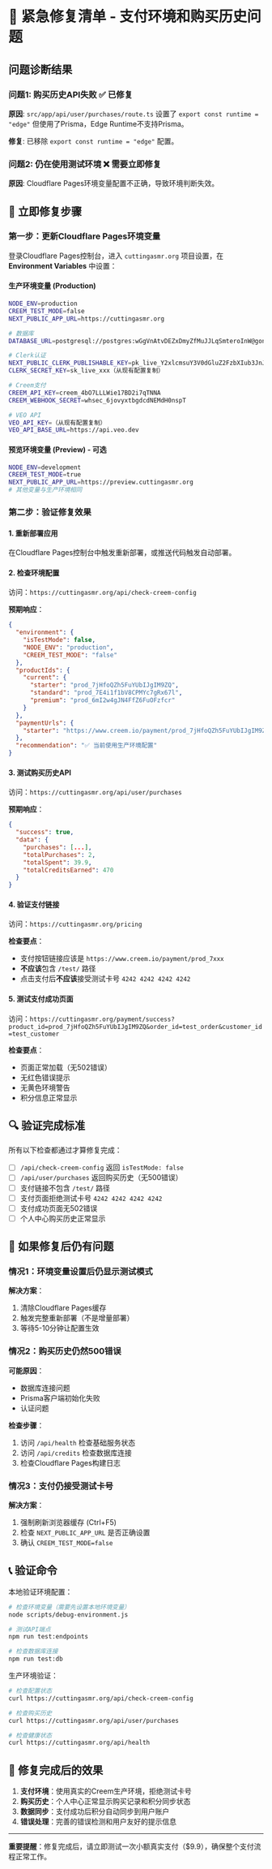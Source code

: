 # 🚨 紧急修复清单 - 支付环境和购买历史问题

## 问题诊断结果

### 问题1: 购买历史API失败 ✅ 已修复
**原因**: `src/app/api/user/purchases/route.ts` 设置了 `export const runtime = "edge"` 但使用了Prisma，Edge Runtime不支持Prisma。

**修复**: 已移除 `export const runtime = "edge"` 配置。

### 问题2: 仍在使用测试环境 ❌ 需要立即修复
**原因**: Cloudflare Pages环境变量配置不正确，导致环境判断失效。

## 🔧 立即修复步骤

### 第一步：更新Cloudflare Pages环境变量

登录Cloudflare Pages控制台，进入 `cuttingasmr.org` 项目设置，在 **Environment Variables** 中设置：

#### 生产环境变量 (Production)
```bash
NODE_ENV=production
CREEM_TEST_MODE=false
NEXT_PUBLIC_APP_URL=https://cuttingasmr.org

# 数据库
DATABASE_URL=postgresql://postgres:wGgVnAtvDEZxDmyZfMuJJLqSmteroInW@gondola.proxy.rlwy.net:10910/railway

# Clerk认证
NEXT_PUBLIC_CLERK_PUBLISHABLE_KEY=pk_live_Y2xlcmsuY3V0dGluZ2FzbXIub3JnJA
CLERK_SECRET_KEY=sk_live_xxx（从现有配置复制）

# Creem支付
CREEM_API_KEY=creem_4bO7LLLWie17BD2i7qTNNA
CREEM_WEBHOOK_SECRET=whsec_6jovyxtbgdcdNEMdH0nspT

# VEO API
VEO_API_KEY=（从现有配置复制）
VEO_API_BASE_URL=https://api.veo.dev
```

#### 预览环境变量 (Preview) - 可选
```bash
NODE_ENV=development
CREEM_TEST_MODE=true
NEXT_PUBLIC_APP_URL=https://preview.cuttingasmr.org
# 其他变量与生产环境相同
```

### 第二步：验证修复效果

#### 1. 重新部署应用
在Cloudflare Pages控制台中触发重新部署，或推送代码触发自动部署。

#### 2. 检查环境配置
访问：`https://cuttingasmr.org/api/check-creem-config`

**预期响应**：
```json
{
  "environment": {
    "isTestMode": false,
    "NODE_ENV": "production",
    "CREEM_TEST_MODE": "false"
  },
  "productIds": {
    "current": {
      "starter": "prod_7jHfoQZh5FuYUbIJgIM9ZQ",
      "standard": "prod_7E4i1f1bV8CPMYc7gRx67l", 
      "premium": "prod_6mI2w4gJN4FfZ6FuOFzfcr"
    }
  },
  "paymentUrls": {
    "starter": "https://www.creem.io/payment/prod_7jHfoQZh5FuYUbIJgIM9ZQ"
  },
  "recommendation": "✅ 当前使用生产环境配置"
}
```

#### 3. 测试购买历史API
访问：`https://cuttingasmr.org/api/user/purchases`

**预期响应**：
```json
{
  "success": true,
  "data": {
    "purchases": [...],
    "totalPurchases": 2,
    "totalSpent": 39.9,
    "totalCreditsEarned": 470
  }
}
```

#### 4. 验证支付链接
访问：`https://cuttingasmr.org/pricing`

**检查要点**：
- 支付按钮链接应该是 `https://www.creem.io/payment/prod_7xxx`
- **不应该**包含 `/test/` 路径
- 点击支付后**不应该**接受测试卡号 `4242 4242 4242 4242`

#### 5. 测试支付成功页面
访问：`https://cuttingasmr.org/payment/success?product_id=prod_7jHfoQZh5FuYUbIJgIM9ZQ&order_id=test_order&customer_id=test_customer`

**检查要点**：
- 页面正常加载（无502错误）
- 无红色错误提示
- 无黄色环境警告
- 积分信息正常显示

## 🔍 验证完成标准

所有以下检查都通过才算修复完成：

- [ ] `/api/check-creem-config` 返回 `isTestMode: false`
- [ ] `/api/user/purchases` 返回购买历史（无500错误）
- [ ] 支付链接不包含 `/test/` 路径
- [ ] 支付页面拒绝测试卡号 `4242 4242 4242 4242`
- [ ] 支付成功页面无502错误
- [ ] 个人中心购买历史正常显示

## 🚨 如果修复后仍有问题

### 情况1：环境变量设置后仍显示测试模式
**解决方案**：
1. 清除Cloudflare Pages缓存
2. 触发完整重新部署（不是增量部署）
3. 等待5-10分钟让配置生效

### 情况2：购买历史仍然500错误
**可能原因**：
- 数据库连接问题
- Prisma客户端初始化失败
- 认证问题

**检查步骤**：
1. 访问 `/api/health` 检查基础服务状态
2. 访问 `/api/credits` 检查数据库连接
3. 检查Cloudflare Pages构建日志

### 情况3：支付仍接受测试卡号
**解决方案**：
1. 强制刷新浏览器缓存 (Ctrl+F5)
2. 检查 `NEXT_PUBLIC_APP_URL` 是否正确设置
3. 确认 `CREEM_TEST_MODE=false`

## 📞 验证命令

本地验证环境配置：
```bash
# 检查环境变量（需要先设置本地环境变量）
node scripts/debug-environment.js

# 测试API端点
npm run test:endpoints

# 检查数据库连接
npm run test:db
```

生产环境验证：
```bash
# 检查配置状态
curl https://cuttingasmr.org/api/check-creem-config

# 检查购买历史
curl https://cuttingasmr.org/api/user/purchases

# 检查健康状态
curl https://cuttingasmr.org/api/health
```

## 🎯 修复完成后的效果

1. **支付环境**：使用真实的Creem生产环境，拒绝测试卡号
2. **购买历史**：个人中心正常显示购买记录和积分同步状态
3. **数据同步**：支付成功后积分自动同步到用户账户
4. **错误处理**：完善的错误检测和用户友好的提示信息

---

**重要提醒**：修复完成后，请立即测试一次小额真实支付（$9.9），确保整个支付流程正常工作。 